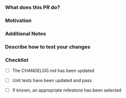 ### What does this PR do?

<!-- A brief description of the change being made with this pull request. -->

### Motivation

<!-- What inspired you to submit this pull request? -->

### Additional Notes

<!-- Anything else we should know when reviewing? -->

### Describe how to test your changes

<!--
Write here in detail how you have tested your changes
and instructions on how this should be tested in QA.

Describe or link instructions to set up environment
for testing, if the process requires more than just
running on one of the supported platforms.
-->

### Checklist

<!-- Place an '[x]' (no spaces) in all applicable fields. Please remove unrelated fields. -->

- [ ] The CHANGELOG.md has been updated
- [ ] Unit tests have been updated and pass
- [ ] If known, an appropriate milestone has been selected

